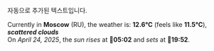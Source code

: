
자동으로 추가된 텍스트입니다.

<!--START_SECTION:weather:moscow-->
Currently in **Moscow** (RU), the weather is: **12.6°C** (feels like **11.5°C**), ***scattered clouds***<br/>
On *April 24, 2025*, the *sun rises* at 🌅**05:02** and *sets* at 🌇**19:52**.
<!--END_SECTION:weather-->
